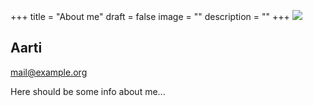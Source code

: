 +++
title = "About me"
draft = false
image = ""
description = ""
+++
![](/img/default-author.jpg)

## Aarti

mail@example.org

Here should be some info about me...